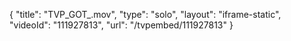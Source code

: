 {
    "title": "TVP_GOT_.mov",
    "type": "solo",
    "layout": "iframe-static",
    "videoId": "111927813",
    "url": "\/tvpembed\/111927813"
}